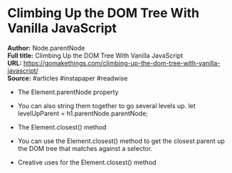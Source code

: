 # Climbing Up the DOM Tree With Vanilla JavaScript

**Author:** Node.parentNode  
**Full title:** Climbing Up the DOM Tree With Vanilla JavaScript  
**URL:** https://gomakethings.com/climbing-up-the-dom-tree-with-vanilla-javascript/  
**Source:** #articles #instapaper #readwise

- The Element.parentNode property 
   
- You can also string them together to go several levels up.
  let levelUpParent = h1.parentNode.parentNode; 
   
- The Element.closest() method 
   
- You can use the Element.closest() method to get the closest parent up the DOM tree that matches against a selector. 
   
- Creative uses for the Element.closest() method 
   
